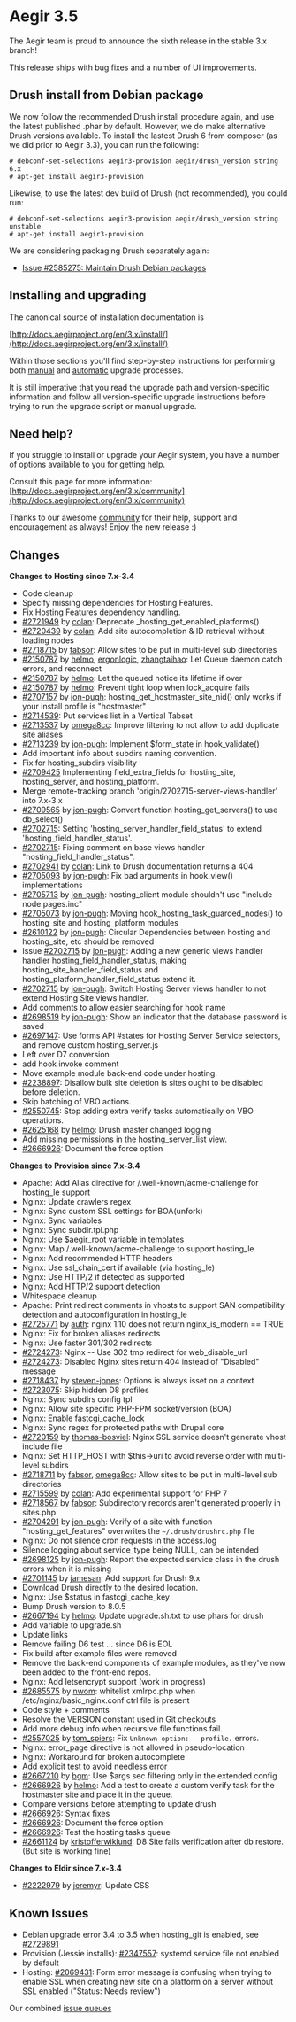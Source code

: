Aegir 3.5
=========

The Aegir team is proud to announce the sixth release in the stable 3.x branch!

This release ships with bug fixes and a number of UI improvements.

Drush install from Debian package
---------------------------------

We now follow the recommended Drush install procedure again, and use the latest published .phar by default. However, we do make alternative Drush versions available. To install the lastest Drush 6 from composer (as we did prior to Aegir 3.3), you can run the following:

    # debconf-set-selections aegir3-provision aegir/drush_version string 6.x
    # apt-get install aegir3-provision

Likewise, to use the latest dev build of Drush (not recommended), you could run:

    # debconf-set-selections aegir3-provision aegir/drush_version string unstable
    # apt-get install aegir3-provision

We are considering packaging Drush separately again:

* [Issue #2585275: Maintain Drush Debian packages](https://www.drupal.org/node/2585275)

Installing and upgrading
------------------------

The canonical source of installation documentation is

[http://docs.aegirproject.org/en/3.x/install/](http://docs.aegirproject.org/en/3.x/install/)

Within those sections you'll find step-by-step instructions for performing both [manual](/install/upgrade/#manual-upgrade) and [automatic](/install/upgrade/#upgrades-with-upgradesh-script) upgrade processes.

It is still imperative that you read the upgrade path and version-specific information and follow all version-specific upgrade instructions before trying to run the upgrade script or manual upgrade.


Need help?
----------

If you struggle to install or upgrade your Aegir system, you have a number of options available to you for getting help.

Consult this page for more information: [http://docs.aegirproject.org/en/3.x/community](http://docs.aegirproject.org/en/3.x/community)

Thanks to our awesome [community](http://community.aegirproject.org) for their help, support and encouragement as always! Enjoy the new release :)


Changes
-------

**Changes to Hosting since 7.x-3.4**

* Code cleanup
* Specify missing dependencies for Hosting Features.
* Fix Hosting Features dependency handling.
* [#2721949](https://www.drupal.orgnode/2721949) by [colan](https://www.drupal.org/u/colan): Deprecate _hosting_get_enabled_platforms()
* [#2720439](https://www.drupal.orgnode/2720439) by [colan](https://www.drupal.org/u/colan): Add site autocompletion & ID retrieval without loading nodes
* [#2718715](https://www.drupal.orgnode/2718715) by [fabsor](https://www.drupal.org/u/fabsor): Allow sites to be put in multi-level sub directories
* [#2150787](https://www.drupal.orgnode/2150787) by [helmo](https://www.drupal.org/u/helmo), [ergonlogic](https://www.drupal.org/u/ergonlogic), [zhangtaihao](https://www.drupal.org/u/zhangtaihao): Let Queue daemon catch errors, and reconnect
* [#2150787](https://www.drupal.orgnode/2150787) by [helmo](https://www.drupal.org/u/helmo): Let the queued notice its lifetime if over
* [#2150787](https://www.drupal.orgnode/2150787) by [helmo](https://www.drupal.org/u/helmo): Prevent tight loop when lock_acquire fails
* [#2707157](https://www.drupal.orgnode/2707157) by [jon-pugh](https://www.drupal.org/u/jon-pugh): hosting_get_hostmaster_site_nid() only works if your install profile is "hostmaster"
* [#2714539](https://www.drupal.orgnode/2714539): Put services list in a Vertical Tabset
* [#2713537](https://www.drupal.orgnode/2713537) by [omega8cc](https://www.drupal.org/u/omega8cc): Improve filtering to not allow to add duplicate site aliases
* [#2713239](https://www.drupal.orgnode/2713239) by [jon-pugh](https://www.drupal.org/u/jon-pugh): Implement $form_state in hook_validate()
* Add important info about subdirs naming convention.
* Fix for hosting_subdirs visibility
* [#2709425](https://www.drupal.orgnode/2709425) Implementing field_extra_fields for hosting_site, hosting_server, and hosting_platform.
* Merge remote-tracking branch 'origin/2702715-server-views-handler' into 7.x-3.x
* [#2709565](https://www.drupal.orgnode/2709565) by [jon-pugh](https://www.drupal.org/u/jon-pugh): Convert function hosting_get_servers() to use db_select()
* [#2702715](https://www.drupal.orgnode/2702715): Setting 'hosting_server_handler_field_status' to extend 'hosting_field_handler_status'.
* [#2702715](https://www.drupal.orgnode/2702715): Fixing comment on base views handler "hosting_field_handler_status".
* [#2702941](https://www.drupal.orgnode/2702941) by [colan](https://www.drupal.org/u/colan): Link to Drush documentation returns a 404
* [#2705093](https://www.drupal.orgnode/2705093) by [jon-pugh](https://www.drupal.org/u/jon-pugh): Fix bad arguments in hook_view() implementations
* [#2705713](https://www.drupal.orgnode/2705713) by [jon-pugh](https://www.drupal.org/u/jon-pugh): hosting_client module shouldn't use "include node.pages.inc"
* [#2705073](https://www.drupal.orgnode/2705073) by [jon-pugh](https://www.drupal.org/u/jon-pugh): Moving hook_hosting_task_guarded_nodes() to hosting_site and hosting_platform modules
* [#2610122](https://www.drupal.orgnode/2610122) by [jon-pugh](https://www.drupal.org/u/jon-pugh): Circular Dependencies between hosting and hosting_site, etc should be removed
*  Issue [#2702715](https://www.drupal.orgnode/2702715) by [jon-pugh](https://www.drupal.org/u/jon-pugh): Adding a new generic views handler handler hosting_field_handler_status, making hosting_site_handler_field_status and hosting_platform_handler_field_status extend it.
* [#2702715](https://www.drupal.orgnode/2702715) by [jon-pugh](https://www.drupal.org/u/jon-pugh): Switch Hosting Server views handler to not extend Hosting Site views handler.
* Add comments to allow easier searching for hook name
* [#2698519](https://www.drupal.orgnode/2698519) by [jon-pugh](https://www.drupal.org/u/jon-pugh): Show an indicator that the database password is saved
* [#2697147](https://www.drupal.orgnode/2697147): Use forms API #states for Hosting Server Service selectors, and remove custom hosting_server.js
* Left over D7 conversion
* add hook invoke comment
* Move example module back-end code under hosting.
* [#2238897](https://www.drupal.orgnode/2238897): Disallow bulk site deletion is sites ought to be disabled before deletion.
* Skip batching of VBO actions.
* [#2550745](https://www.drupal.orgnode/2550745): Stop adding extra verify tasks automatically on VBO operations.
* [#2625168](https://www.drupal.orgnode/2625168) by [helmo](https://www.drupal.org/u/helmo): Drush master changed logging
* Add missing permissions in the hosting_server_list view.
* [#2666926](https://www.drupal.orgnode/2666926): Document the force option


**Changes to Provision since 7.x-3.4**

* Apache: Add Alias directive for /.well-known/acme-challenge for hosting_le support
* Nginx: Update crawlers regex
* Nginx: Sync custom SSL settings for BOA(unfork)
* Nginx: Sync variables
* Nginx: Sync subdir.tpl.php
* Nginx: Use $aegir_root variable in templates
* Nginx: Map /.well-known/acme-challenge to support hosting_le
* Nginx: Add recommended HTTP headers
* Nginx: Use ssl_chain_cert if available (via hosting_le)
* Nginx: Use HTTP/2 if detected as supported
* Nginx: Add HTTP/2 support detection
* Whitespace cleanup
* Apache: Print redirect comments in vhosts to support SAN compatibility detection and autoconfiguration in hosting_le
* [#2725771](https://www.drupal.org/node/2725771) by [auth](https://www.drupal.org//u/auth): nginx 1.10 does not return nginx_is_modern == TRUE
* Nginx: Fix for broken aliases redirects
* Nginx: Use faster 301/302 redirects
* [#2724273](https://www.drupal.orgnode/2724273): Nginx -- Use 302 tmp redirect for web_disable_url
* [#2724273](https://www.drupal.orgnode/2724273): Disabled Nginx sites return 404 instead of "Disabled" message
* [#2718437](https://www.drupal.orgnode/2718437) by [steven-jones](https://www.drupal.org/u/steven-jones): Options is always isset on a context
* [#2723075](https://www.drupal.orgnode/2723075): Skip hidden D8 profiles
* Nginx: Sync subdirs config tpl
* Nginx: Allow site specific PHP-FPM socket/version (BOA)
* Nginx: Enable fastcgi_cache_lock
* Nginx: Sync regex for protected paths with Drupal core
* [#2720159](https://www.drupal.orgnode/2720159) by [thomas-bosviel](https://www.drupal.org/u/thomas-bosviel): Nginx SSL service doesn't generate vhost include file
* Nginx: Set HTTP_HOST with $this->uri to avoid reverse order with multi-level subdirs
* [#2718711](https://www.drupal.orgnode/2718711) by [fabsor](https://www.drupal.org/u/fabsor), [omega8cc](https://www.drupal.org/u/omega8cc): Allow sites to be put in multi-level sub directories
* [#2715599](https://www.drupal.orgnode/2715599) by [colan](https://www.drupal.org/u/colan): Add experimental support for PHP 7
* [#2718567](https://www.drupal.orgnode/2718567) by [fabsor](https://www.drupal.org/u/fabsor): Subdirectory records aren't generated properly in sites.php
* [#2704291](https://www.drupal.orgnode/2704291) by [jon-pugh](https://www.drupal.org/u/jon-pugh): Verify of a site with function "hosting_get_features" overwrites the `~/.drush/drushrc.php` file
* Nginx: Do not silence cron requests in the access.log
* Silence logging about service_type being NULL, can be intended
* [#2698125](https://www.drupal.orgnode/2698125) by [jon-pugh](https://www.drupal.org/u/jon-pugh): Report the expected service class in the drush errors when it is missing
* [#2701145](https://www.drupal.orgnode/2701145) by [jamesan](https://www.drupal.org/u/jamesan): Add support for Drush 9.x
* Download Drush directly to the desired location.
* Nginx: Use $status in fastcgi_cache_key
* Bump Drush version to 8.0.5
* [#2667194](https://www.drupal.orgnode/2667194) by [helmo](https://www.drupal.org/u/helmo): Update upgrade.sh.txt to use phars for drush
* Add variable to upgrade.sh
* Update links
* Remove failing D6 test ... since D6 is EOL
* Fix build after example files were removed
* Remove the back-end components of example modules, as they've now been added to the front-end repos.
* Nginx: Add letsencrypt support (work in progress)
* [#2685575](https://www.drupal.orgnode/2685575) by [nwom](https://www.drupal.org/u/nwom): whitelist xmlrpc.php when /etc/nginx/basic_nginx.conf ctrl file is present
* Code style + comments
* Resolve the VERSION constant used in Git checkouts
* Add more debug info when recursive file functions fail.
* [#2557025](https://www.drupal.orgnode/2557025) by [tom_spiers](https://www.drupal.org/u/tom_spiers): Fix `Unknown option: --profile.` errors.
* Nginx: error_page directive is not allowed in pseudo-location
* Nginx: Workaround for broken autocomplete
* Add explicit test to avoid needless error
* [#2667210](https://www.drupal.orgnode/2667210) by [bgm](https://www.drupal.org/u/bgm): Use $args sec filtering only in the extended config
* [#2666926](https://www.drupal.orgnode/2666926) by [helmo](https://www.drupal.org/u/helmo): Add a test to create a custom verify task for the hostmaster site and place it in the queue.
* Compare versions before attempting to update drush
* [#2666926](https://www.drupal.orgnode/2666926): Syntax fixes
* [#2666926](https://www.drupal.orgnode/2666926): Document the force option
* [#2666926](https://www.drupal.orgnode/2666926): Test the hosting tasks queue
* [#2661124](https://www.drupal.orgnode/2661124) by [kristofferwiklund](https://www.drupal.org/u/kristofferwiklund): D8 Site fails verification after db restore. (But site is working fine)


**Changes to Eldir since 7.x-3.4**

* [#2222979](https://www.drupal.org/node/2222979) by [jeremyr](https://www.drupal.org/u/jeremyr): Update CSS



Known Issues
------------
* Debian upgrade error 3.4 to 3.5 when hosting_git is enabled, see [#2729891](https://www.drupal.org/node/2729891#comment-11211735)
* Provision (Jessie installs): [#2347557](https://www.drupal.org/node/2347557): systemd service file not enabled by default
* Hosting: [#2069431](https://www.drupal.org/node/2069431): Form error message is confusing when trying to enable SSL when creating new site on a platform on a server without SSL enabled ("Status: Needs review")


Our combined [issue queues](https://www.drupal.org/project/issues?projects=provision%2C+hosting%2C+eldir%2C+Hostmaster+%28Aegir%29%2C+Aegir+Hosting+Git%2C+Aegir+Hosting+tasks+extra%2C+Aegir+Hosting+Logs%2C+Hosting+Site+Backup+Manager)
